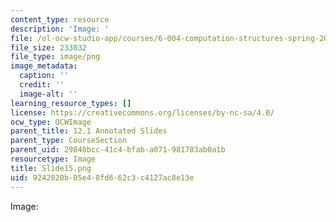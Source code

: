 ```yaml
---
content_type: resource
description: 'Image: '
file: /ol-ocw-studio-app/courses/6-004-computation-structures-spring-2017/9242020b05e48fd662c3c4127ac8e13e_Slide15.png
file_size: 233032
file_type: image/png
image_metadata:
  caption: ''
  credit: ''
  image-alt: ''
learning_resource_types: []
license: https://creativecommons.org/licenses/by-nc-sa/4.0/
ocw_type: OCWImage
parent_title: 12.1 Annotated Slides
parent_type: CourseSection
parent_uid: 29840bcc-41c4-bfab-a071-981783ab0a1b
resourcetype: Image
title: Slide15.png
uid: 9242020b-05e4-8fd6-62c3-c4127ac8e13e
---
```

Image: 